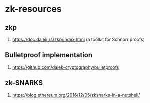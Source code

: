 # zk-resources

## zkp
1. https://doc.dalek.rs/zkp/index.html (a toolkit for Schnorr proofs)

## Bulletproof implementation
1. https://github.com/dalek-cryptography/bulletproofs

## zk-SNARKS
1. https://blog.ethereum.org/2016/12/05/zksnarks-in-a-nutshell/
